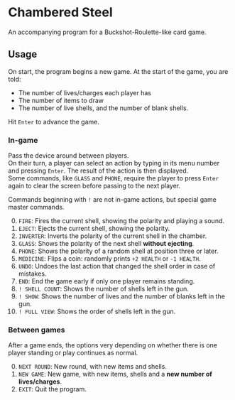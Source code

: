 # Chambered Steel

An accompanying program for a Buckshot-Roulette-like card game.

## Usage

On start, the program begins a new game. At the start of the game, you are told:
- The number of lives/charges each player has
- The number of items to draw
- The number of live shells, and the number of blank shells.

Hit `Enter` to advance the game.

### In-game

Pass the device around between players.  
On their turn, a player can select an action by typing in its menu number and pressing `Enter`. 
The result of the action is then displayed.  
Some commands, like `GLASS` and `PHONE`, require the player to press `Enter` again to clear the screen before passing 
to the next player.

Commands beginning with `!` are not in-game actions, but special game master commands.

0. `FIRE`: Fires the current shell, showing the polarity and playing a sound.
1. `EJECT`: Ejects the current shell, showing the polarity.
2. `INVERTER`: Inverts the polarity of the current shell in the chamber.
3. `GLASS`: Shows the polarity of the next shell **without ejecting**.
4. `PHONE`: Shows the polarity of a random shell at position three or later.
5. `MEDICINE`: Flips a coin: randomly prints `+2 HEALTH` or `-1 HEALTH`.
6. `UNDO`: Undoes the last action that changed the shell order in case of mistakes.
7. `END`: End the game early if only one player remains standing.
8. `! SHELL COUNT`: Shows the number of shells left in the gun.
9. `! SHOW`: Shows the number of lives and the number of blanks left in the gun.
10. `! FULL VIEW`: Shows the order of shells left in the gun.


### Between games

After a game ends, the options very depending on whether there is one player standing
or play continues as normal.

0. `NEXT ROUND`: New round, with new items and shells.
1. `NEW GAME`: New game, with new items, shells and a **new number of lives/charges**.
2. `EXIT`: Quit the program.

